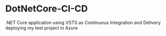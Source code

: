 # DotNetCore-CI-CD
.NET Core application using VSTS as Continuous Integration and Delivery deploying my test project in Azure
